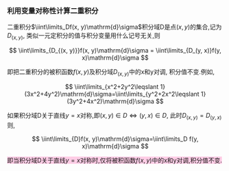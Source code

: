 ### 利用变量对称性计算二重积分

二重积分$\iint\limits_Df(x, y)\mathrm{d}\sigma$积分域D是点$(x, y)$的集合,记为$D_{(x, y)}$, 类似一元定积分的值与积分变量用什么记号无关,则

$$
\iint\limits_{D_{(x, y)}}f(x, y)\mathrm{d}\sigma = \iint\limits_{D_(y, x)}f(y, x)\mathrm{d}\sigma
$$

即把二重积分的被积函数$f(x,y)$及积分域$D_{(x, y)}$中的x和y对调, 积分值不变.例如,

$$
\iint\limits_{x^2+2y^2\leqslant 1}(3x^2+4y^2)\mathrm{d}\sigma=\iint\limits_{y^2+2x^2\leqslant 1}(3y^2+4x^2)\mathrm{d}\sigma
$$

如果积分域D关于直线$y=x$对称,即$(x, y)\in D \Leftrightarrow (y, x)\in D$, 此时$D_{(x, y)}=D_{(y, x)}$则,

$$
\iint\limits_{D}f(x, y)\mathrm{d}\sigma=\iint\limits_D f(y, x)\mathrm{d}\sigma
$$

<span style="background-color:#ffcce5">即当积分域D关于直线$y=x$对称时,仅将被积函数$f(x,y)$中的x和y对调,积分值不变.</span>
